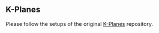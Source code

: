 ## K-Planes
Please follow the setups of the original [K-Planes](https://github.com/sarafridov/K-Planes) repository.